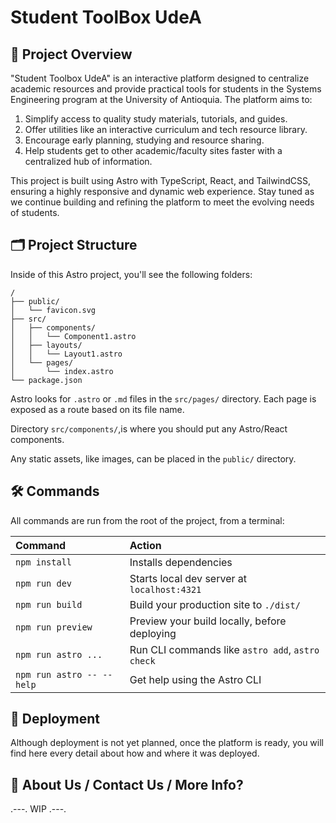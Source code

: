 # Student ToolBox UdeA
## 🌟 Project Overview

"Student Toolbox UdeA" is an interactive platform designed to centralize academic resources and provide practical tools for students in the Systems Engineering program at the University of Antioquia. The platform aims to:

1. Simplify access to quality study materials, tutorials, and guides.
2. Offer utilities like an interactive curriculum and tech resource library.
3. Encourage early planning, studying and resource sharing.
4. Help students get to other academic/faculty sites faster with a centralized hub of information.

This project is built using Astro with TypeScript, React, and TailwindCSS, ensuring a highly responsive and dynamic web experience. Stay tuned as we continue building and refining the platform to meet the evolving needs of students.


## 🗂️ Project Structure

Inside of this Astro project, you'll see the following folders:

```text
/
├── public/
│   └── favicon.svg
├── src/
│   ├── components/
│   │   └── Component1.astro
│   ├── layouts/
│   │   └── Layout1.astro
│   └── pages/
│       └── index.astro
└── package.json
```

Astro looks for `.astro` or `.md` files in the `src/pages/` directory. Each page is exposed as a route based on its file name.

Directory `src/components/`,is where you should put any Astro/React components.

Any static assets, like images, can be placed in the `public/` directory.

## 🛠️ Commands

All commands are run from the root of the project, from a terminal:

| Command                   | Action                                           |
| :------------------------ | :----------------------------------------------- |
| `npm install`             | Installs dependencies                            |
| `npm run dev`             | Starts local dev server at `localhost:4321`      |
| `npm run build`           | Build your production site to `./dist/`          |
| `npm run preview`         | Preview your build locally, before deploying     |
| `npm run astro ...`       | Run CLI commands like `astro add`, `astro check` |
| `npm run astro -- --help` | Get help using the Astro CLI                     |


## 🚀 Deployment

Although deployment is not yet planned, once the platform is ready, you will find here every detail about how and where it was deployed.

## 👀 About Us / Contact Us / More Info?
.---.
 WIP
.---.

